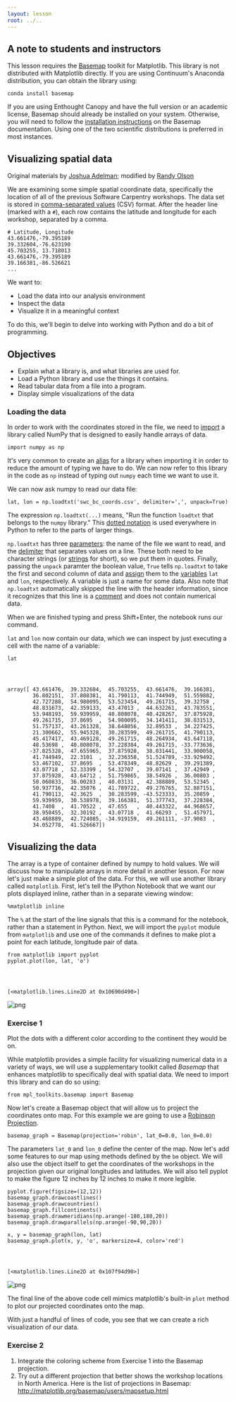```yaml
---
layout: lesson
root: ../..
---
```


## A note to students and instructors

This lesson requires the [Basemap](http://matplotlib.org/basemap) toolkit for
Matplotlib. This library is not distributed with Matplotlib directly. If you are
using Continuum's Anaconda distribution, you can obtain the library using:

    conda install basemap

If you are using Enthought Canopy and have the full version or an academic
license, Basemap should already be installed on your system. Otherwise, you will
need to follow the [installation
instructions](http://matplotlib.org/basemap/users/installing.html) on the
Basemap documentation. Using one of the two scientific distributions is
preferred in most instances.

## Visualizing spatial data

Original materials by <a href="https://github.com/synapticarbors">Joshua
Adelman</a>; modified by <a href="http://www.randalolson.com/">Randy Olson</a>

We are examining some simple spatial coordinate data, specifically the location
of all of the previous Software Carpentry workshops. The data set is stored in
[comma-separated values](../../gloss.html#csv) (CSV) format. After the header
line (marked with a `#`), each row contains the latitude and longitude for each
workshop, separated by a comma.

    # Latitude, Longitude
    43.661476,-79.395189
    39.332604,-76.623190
    45.703255, 13.718013
    43.661476,-79.395189
    39.166381,-86.526621
    ...

We want to:

* Load the data into our analysis environment
* Inspect the data
* Visualize it in a meaningful context

To do this, we'll begin to delve into working with Python and do a bit of
programming.

## Objectives

*   Explain what a library is, and what libraries are used for.
*   Load a Python library and use the things it contains.
*   Read tabular data from a file into a program.
*   Display simple visualizations of the data

### Loading the data

In order to work with the coordinates stored in the file, we need to
[import](../../gloss.html#import) a library called NumPy that is designed to
easily handle arrays of data.


    import numpy as np

It's very common to create an [alias](../../gloss.html#alias-library) for a
library when importing it
in order to reduce the amount of typing we have to do. We can now refer to this
library in the code as `np` instead of typing out `numpy` each time we want to
use it.

We can now ask numpy to read our data file:


    lat, lon = np.loadtxt('swc_bc_coords.csv', delimiter=',', unpack=True)

The expression `np.loadtxt(...)` means,
"Run the function `loadtxt` that belongs to the `numpy` library."
This [dotted notation](../../gloss.html#dotted-notation) is used everywhere in
Python
to refer to the parts of larger things.

`np.loadtxt` has three [parameters](../../gloss.html#parameter):
the name of the file we want to read,
and the [delimiter](../../gloss.html#delimiter) that separates values on a line.
These both need to be character strings (or [strings](../../gloss.html#string)
for short),
so we put them in quotes.
Finally, passing the `unpack` paramter the boolean value, `True` tells
`np.loadtxt` to take the first and second column of data and
[assign](../../gloss.html#assignment) them to the
[variables](../../gloss.html#variable)  `lat` and `lon`, respectively.
A variable is just a name for some data.
Also note that `np.loadtxt` automatically skipped the line with the header
information, since it recognizes that
this line is a [comment](../../gloss.html#comment) and does not contain
numerical data.

When we are finished typing and press Shift+Enter,
the notebook runs our command.

`lat` and `lon` now contain our data, which we can inspect by just executing a
cell with the name of a variable:


    lat




    array([ 43.661476,  39.332604,  45.703255,  43.661476,  39.166381,
            36.802151,  37.808381,  41.790113,  41.744949,  51.559882,
            42.727288,  54.980095,  53.523454,  49.261715,  39.32758 ,
            48.831673,  42.359133,  43.47013 ,  44.632261,  43.783551,
            53.948193,  59.939959,  40.808078,  40.428267,  37.875928,
            49.261715,  37.8695  ,  54.980095,  34.141411,  38.831513,
            51.757137,  43.261328,  38.648056,  32.89533 ,  34.227425,
            21.300662,  55.945328,  30.283599,  49.261715,  41.790113,
            45.417417,  43.469128,  49.261715,  48.264934,  43.647118,
            48.53698 ,  40.808078,  37.228384,  49.261715, -33.773636,
           -37.825328,  47.655965,  37.875928,  38.031441,  33.900058,
            41.744949,  22.3101  ,  32.236358,  51.524789, -33.929492,
            53.467102,  37.8695  ,  53.478349,  48.82629 ,  39.291389,
            43.07718 ,  52.33399 ,  54.32707 ,  39.07141 ,  37.42949 ,
            37.875928,  43.64712 ,  51.759865,  38.54926 ,  36.00803 ,
            50.060833,  36.00283 ,  40.03131 ,  42.388889,  53.52345 ,
            50.937716,  42.35076 ,  41.789722,  49.276765,  32.887151,
            41.790113,  42.3625  ,  30.283599, -43.523333,  35.20859 ,
            59.939959,  30.538978,  39.166381,  51.377743,  37.228384,
            41.7408  ,  41.70522 ,  47.655   ,  40.443322,  44.968657,
            38.958455,  32.30192 ,  43.07718 ,  41.66293 ,  51.457971,
            43.468889,  42.724085, -34.919159,  49.261111, -37.9083  ,
            34.052778,  41.526667])



## Visualizing the data

The array is a type of container defined by numpy to hold values. We will
discuss how to manipulate arrays in more detail in another lesson.
For now let's just make a simple plot of the data. For this, we will use another
library called `matplotlib`. First, let's tell the IPython Notebook that we want
our plots displayed inline, rather than in a separate viewing window:


    %matplotlib inline

The `%` at the start of the line signals that this is a command for the
notebook,
rather than a statement in Python.
Next,
we will import the `pyplot` module from `matplotlib` and use one of the commands
it defines to make plot a point for each latitude, longitude pair of data.


    from matplotlib import pyplot
    pyplot.plot(lon, lat, 'o')




    [<matplotlib.lines.Line2D at 0x10690d490>]




![png](spatial-intro_files/spatial-intro_17_1.png)


### Exercise 1

Plot the dots with a different color according to the continent they would be
on.


    

While matplotlib provides a simple facility for visualizing numerical data in a
variety of ways, we will use a supplementary toolkit called *Basemap* that
enhances matplotlib to specifically deal with spatial data. We need to import
this library and can do so using:


    from mpl_toolkits.basemap import Basemap

Now let's create a Basemap object that will allow us to project the coordinates
onto map. For this example we are going to use a [Robinson
Projection](http://en.wikipedia.org/wiki/Robinson_projection).


    basemap_graph = Basemap(projection='robin', lat_0=0.0, lon_0=0.0)

The parameters `lat_0` and `lon_0` define the center of the map. Now let's add
some features to our map using methods defined by the `bm` object. We will also
use the object itself to get the coordinates of the workshops in the projection
given our original longitudes and latitudes. We will also tell pyplot to make
the figure 12 inches by 12 inches to make it more legible.


    pyplot.figure(figsize=(12,12))
    basemap_graph.drawcoastlines()
    basemap_graph.drawcountries()
    basemap_graph.fillcontinents()
    basemap_graph.drawmeridians(np.arange(-180,180,20))
    basemap_graph.drawparallels(np.arange(-90,90,20))
    
    x, y = basemap_graph(lon, lat)
    basemap_graph.plot(x, y, 'o', markersize=4, color='red')




    [<matplotlib.lines.Line2D at 0x107f94d90>]




![png](spatial-intro_files/spatial-intro_26_1.png)


The final line of the above code cell mimics matplotlib's built-in `plot` method
to plot our projected coordinates onto the map.

With just a handful of lines of code, you see that we can create a rich
visualization of our data.

### Exercise 2

1. Integrate the coloring scheme from Exercise 1 into the Basemap projection.
2. Try out a different projection that better shows the workshop locations in
North America. Here is the list of projections in Basemap:
http://matplotlib.org/basemap/users/mapsetup.html


    
